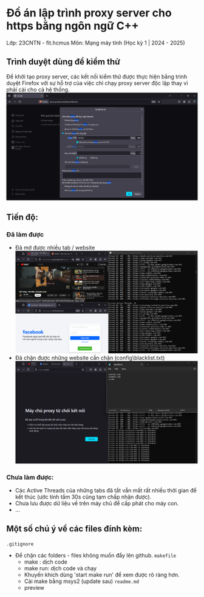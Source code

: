 # Đồ án lập trình proxy server cho https bằng ngôn ngữ C++
Lớp: 23CNTN - fit.hcmus
Môn: Mạng máy tính (Học kỳ 1 | 2024 - 2025)

## Trình duyệt dùng để kiểm thử
Để khởi tạo proxy server, các kết nối kiểm thử được thực hiện bằng trình duyệt Firefox với sự hỗ trợ của việc chỉ chạy proxy server độc lập thay vì phải cài cho cả hệ thống.
![alt text](bin/firefox%20proxy%20configuration.png) 

## Tiến độ:
### Đã làm được
+ Đã mở được nhiều tab / website
![alt text](bin/demo_00.png)
+ Đã chặn được những website cần chặn (config\blacklist.txt)
![alt text](bin/demo_01.png)

### Chưa làm được:
+ Các Active Threads của những tabs đã tắt vẫn mất rất nhiều thời gian để kết thúc (ước tính tầm 30s cũng tạm chấp nhận được).
+ Chưa lưu được dữ liệu về trên máy chủ để cấp phát cho máy con.
+ ...

## Một số chú ý về các files đính kèm:
`.gitignore`
- Để chặn các folders - files không muốn đẩy lên github.
`makefile`
    - make    : dịch code 
    - make run: dịch code và chạy
    - Khuyến khích dùng 'start make run' để xem được rõ ràng hơn.
    - Cài make bằng msys2 (update sau) 
`readme.md`
    - preview